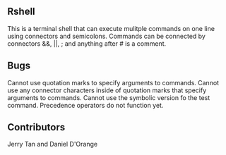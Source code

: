 ## Rshell


This is a terminal shell that can execute mulitple commands on one line using connectors and semicolons. Commands can be connected by connectors &&, ||, ; and anything after # is a comment.

## Bugs
Cannot use quotation marks to specify arguments to commands.
Cannot use any connector characters inside of quotation marks that specify arguments to commands.
Cannot use the symbolic version fo the test command.
Precedence operators do not function yet.

## Contributors

Jerry Tan and Daniel D'Orange
